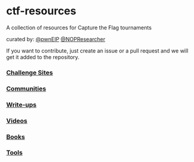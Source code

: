 # ctf-resources
A collection of resources for Capture the Flag tournaments

curated by: [@pwnEIP](https://twitter.com/pwneip)
            [@NOPResearcher](https://twitter.com/nopresearcher)


If you want to contribute, just create an issue or a pull request and we will get it added to the repository.

### [Challenge Sites](challengesites.md)
### [Communities](communities.md)
### [Write-ups](writeups.md)
### [Videos](videos.md)
### [Books](books.md)
### [Tools](tools.md)
